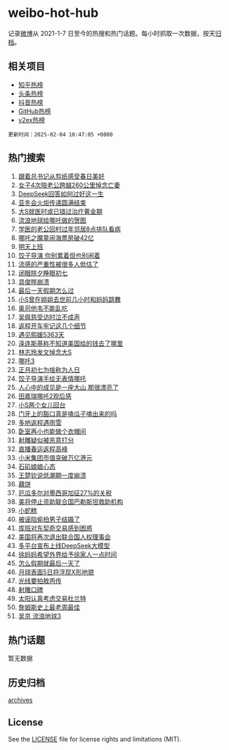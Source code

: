 # weibo-hot-hub

记录[微博](https://www.weibo.com)从 2021-1-7 日至今的热搜和热门话题。每小时抓取一次数据，按天[归档](archives)。

## 相关项目

- [知乎热榜](https://github.com/snaildev/zhihu-hot-hub)
- [头条热榜](https://github.com/snaildev/toutiao-hot-hub)
- [抖音热榜](https://github.com/snaildev/douyin-hot-hub)
- [GitHub热榜](https://github.com/snaildev/github-hot-hub)
- [v2ex热榜](https://github.com/snaildev/v2ex-hot-hub)


`更新时间：2025-02-04 10:47:05 +0800`

## 热门搜索

1. [跟着总书记从剪纸感受春日美好](https://m.weibo.cn/search?containerid=100103type%3D1%26t%3D10%26q%3D%23%E8%B7%9F%E7%9D%80%E6%80%BB%E4%B9%A6%E8%AE%B0%E4%BB%8E%E5%89%AA%E7%BA%B8%E6%84%9F%E5%8F%97%E6%98%A5%E6%97%A5%E7%BE%8E%E5%A5%BD%23&stream_entry_id=51&isnewpage=1&extparam=seat%3D1%26pos%3D0%26filter_type%3Drealtimehot%26stream_entry_id%3D51%26c_type%3D51%26q%3D%2523%25E8%25B7%259F%25E7%259D%2580%25E6%2580%25BB%25E4%25B9%25A6%25E8%25AE%25B0%25E4%25BB%258E%25E5%2589%25AA%25E7%25BA%25B8%25E6%2584%259F%25E5%258F%2597%25E6%2598%25A5%25E6%2597%25A5%25E7%25BE%258E%25E5%25A5%25BD%2523%26dgr%3D0%26cate%3D10103%26display_time%3D1738637224%26pre_seqid%3D1738637224487024892227)
1. [女子4次陪老公跨越260公里悼念亡妻](https://m.weibo.cn/search?containerid=100103type%3D1%26t%3D10%26q%3D%23%E5%A5%B3%E5%AD%904%E6%AC%A1%E9%99%AA%E8%80%81%E5%85%AC%E8%B7%A8%E8%B6%8A260%E5%85%AC%E9%87%8C%E6%82%BC%E5%BF%B5%E4%BA%A1%E5%A6%BB%23&stream_entry_id=31&isnewpage=1&extparam=seat%3D1%26filter_type%3Drealtimehot%26flag%3D0%26cate%3D5001%26lcate%3D5001%26pos%3D0%26stream_entry_id%3D31%26band_rank%3D1%26q%3D%2523%25E5%25A5%25B3%25E5%25AD%25904%25E6%25AC%25A1%25E9%2599%25AA%25E8%2580%2581%25E5%2585%25AC%25E8%25B7%25A8%25E8%25B6%258A260%25E5%2585%25AC%25E9%2587%258C%25E6%2582%25BC%25E5%25BF%25B5%25E4%25BA%25A1%25E5%25A6%25BB%2523%26dgr%3D0%26c_type%3D31%26realpos%3D1%26display_time%3D1738637224%26pre_seqid%3D1738637224487024892227)
1. [DeepSeek回答如何过好这一生](https://m.weibo.cn/search?containerid=100103type%3D1%26t%3D10%26q%3D%23DeepSeek%E5%9B%9E%E7%AD%94%E5%A6%82%E4%BD%95%E8%BF%87%E5%A5%BD%E8%BF%99%E4%B8%80%E7%94%9F%23&stream_entry_id=31&isnewpage=1&extparam=seat%3D1%26filter_type%3Drealtimehot%26flag%3D0%26cate%3D5001%26lcate%3D5001%26pos%3D1%26stream_entry_id%3D31%26band_rank%3D2%26q%3D%2523DeepSeek%25E5%259B%259E%25E7%25AD%2594%25E5%25A6%2582%25E4%25BD%2595%25E8%25BF%2587%25E5%25A5%25BD%25E8%25BF%2599%25E4%25B8%2580%25E7%2594%259F%2523%26dgr%3D0%26c_type%3D31%26realpos%3D2%26display_time%3D1738637224%26pre_seqid%3D1738637224487024892227)
1. [亚冬会火炬传递圆满结束](https://m.weibo.cn/search?containerid=100103type%3D1%26t%3D10%26q%3D%23%E4%BA%9A%E5%86%AC%E4%BC%9A%E7%81%AB%E7%82%AC%E4%BC%A0%E9%80%92%E5%9C%86%E6%BB%A1%E7%BB%93%E6%9D%9F%23&stream_entry_id=31&isnewpage=1&extparam=seat%3D1%26filter_type%3Drealtimehot%26flag%3D0%26cate%3D5001%26lcate%3D5001%26pos%3D2%26stream_entry_id%3D31%26band_rank%3D3%26q%3D%2523%25E4%25BA%259A%25E5%2586%25AC%25E4%25BC%259A%25E7%2581%25AB%25E7%2582%25AC%25E4%25BC%25A0%25E9%2580%2592%25E5%259C%2586%25E6%25BB%25A1%25E7%25BB%2593%25E6%259D%259F%2523%26dgr%3D0%26c_type%3D31%26realpos%3D3%26display_time%3D1738637224%26pre_seqid%3D1738637224487024892227)
1. [大S就医时或已错过治疗黄金期](https://m.weibo.cn/search?containerid=100103type%3D1%26t%3D10%26q%3D%23%E5%A4%A7S%E5%B0%B1%E5%8C%BB%E6%97%B6%E6%88%96%E5%B7%B2%E9%94%99%E8%BF%87%E6%B2%BB%E7%96%97%E9%BB%84%E9%87%91%E6%9C%9F%23&stream_entry_id=31&isnewpage=1&extparam=seat%3D1%26filter_type%3Drealtimehot%26flag%3D1%26cate%3D5001%26lcate%3D5001%26pos%3D3%26stream_entry_id%3D31%26band_rank%3D4%26q%3D%2523%25E5%25A4%25A7S%25E5%25B0%25B1%25E5%258C%25BB%25E6%2597%25B6%25E6%2588%2596%25E5%25B7%25B2%25E9%2594%2599%25E8%25BF%2587%25E6%25B2%25BB%25E7%2596%2597%25E9%25BB%2584%25E9%2587%2591%25E6%259C%259F%2523%26dgr%3D0%26c_type%3D31%26realpos%3D4%26display_time%3D1738637224%26pre_seqid%3D1738637224487024892227)
1. [流浪地球给哪吒做的贺图](https://m.weibo.cn/search?containerid=100103type%3D1%26t%3D10%26q%3D%23%E6%B5%81%E6%B5%AA%E5%9C%B0%E7%90%83%E7%BB%99%E5%93%AA%E5%90%92%E5%81%9A%E7%9A%84%E8%B4%BA%E5%9B%BE%23&stream_entry_id=31&isnewpage=1&extparam=seat%3D1%26filter_type%3Drealtimehot%26flag%3D0%26cate%3D5001%26lcate%3D5001%26pos%3D4%26stream_entry_id%3D31%26band_rank%3D5%26q%3D%2523%25E6%25B5%2581%25E6%25B5%25AA%25E5%259C%25B0%25E7%2590%2583%25E7%25BB%2599%25E5%2593%25AA%25E5%2590%2592%25E5%2581%259A%25E7%259A%2584%25E8%25B4%25BA%25E5%259B%25BE%2523%26dgr%3D0%26c_type%3D31%26realpos%3D5%26display_time%3D1738637224%26pre_seqid%3D1738637224487024892227)
1. [学医的老公回村过年邻居8点排队看病](https://m.weibo.cn/search?containerid=100103type%3D1%26t%3D10%26q%3D%23%E5%AD%A6%E5%8C%BB%E7%9A%84%E8%80%81%E5%85%AC%E5%9B%9E%E6%9D%91%E8%BF%87%E5%B9%B4%E9%82%BB%E5%B1%858%E7%82%B9%E6%8E%92%E9%98%9F%E7%9C%8B%E7%97%85%23&stream_entry_id=31&isnewpage=1&extparam=seat%3D1%26filter_type%3Drealtimehot%26flag%3D0%26cate%3D5001%26lcate%3D5001%26pos%3D5%26stream_entry_id%3D31%26band_rank%3D6%26q%3D%2523%25E5%25AD%25A6%25E5%258C%25BB%25E7%259A%2584%25E8%2580%2581%25E5%2585%25AC%25E5%259B%259E%25E6%259D%2591%25E8%25BF%2587%25E5%25B9%25B4%25E9%2582%25BB%25E5%25B1%25858%25E7%2582%25B9%25E6%258E%2592%25E9%2598%259F%25E7%259C%258B%25E7%2597%2585%2523%26dgr%3D0%26c_type%3D31%26realpos%3D6%26display_time%3D1738637224%26pre_seqid%3D1738637224487024892227)
1. [哪吒之魔童闹海票房破42亿](https://m.weibo.cn/search?containerid=100103type%3D1%26t%3D10%26q%3D%23%E5%93%AA%E5%90%92%E4%B9%8B%E9%AD%94%E7%AB%A5%E9%97%B9%E6%B5%B7%E7%A5%A8%E6%88%BF%E7%A0%B442%E4%BA%BF%23&stream_entry_id=31&isnewpage=1&extparam=seat%3D1%26filter_type%3Drealtimehot%26flag%3D0%26cate%3D5001%26lcate%3D5001%26pos%3D6%26stream_entry_id%3D31%26band_rank%3D7%26q%3D%2523%25E5%2593%25AA%25E5%2590%2592%25E4%25B9%258B%25E9%25AD%2594%25E7%25AB%25A5%25E9%2597%25B9%25E6%25B5%25B7%25E7%25A5%25A8%25E6%2588%25BF%25E7%25A0%25B442%25E4%25BA%25BF%2523%26dgr%3D0%26c_type%3D31%26realpos%3D7%26display_time%3D1738637224%26pre_seqid%3D1738637224487024892227)
1. [明天上班](https://m.weibo.cn/search?containerid=100103type%3D1%26t%3D10%26q%3D%23%E6%98%8E%E5%A4%A9%E4%B8%8A%E7%8F%AD%23&stream_entry_id=31&isnewpage=1&extparam=seat%3D1%26filter_type%3Drealtimehot%26flag%3D0%26cate%3D5001%26lcate%3D5001%26pos%3D7%26stream_entry_id%3D31%26band_rank%3D8%26q%3D%2523%25E6%2598%258E%25E5%25A4%25A9%25E4%25B8%258A%25E7%258F%25AD%2523%26dgr%3D0%26c_type%3D31%26realpos%3D8%26display_time%3D1738637224%26pre_seqid%3D1738637224487024892227)
1. [饺子导演 你别累着但也别闲着](https://m.weibo.cn/search?containerid=100103type%3D1%26t%3D10%26q%3D%E9%A5%BA%E5%AD%90%E5%AF%BC%E6%BC%94+%E4%BD%A0%E5%88%AB%E7%B4%AF%E7%9D%80%E4%BD%86%E4%B9%9F%E5%88%AB%E9%97%B2%E7%9D%80&stream_entry_id=31&isnewpage=1&extparam=seat%3D1%26filter_type%3Drealtimehot%26flag%3D1%26cate%3D5001%26lcate%3D5001%26pos%3D8%26stream_entry_id%3D31%26band_rank%3D9%26q%3D%25E9%25A5%25BA%25E5%25AD%2590%25E5%25AF%25BC%25E6%25BC%2594%2520%25E4%25BD%25A0%25E5%2588%25AB%25E7%25B4%25AF%25E7%259D%2580%25E4%25BD%2586%25E4%25B9%259F%25E5%2588%25AB%25E9%2597%25B2%25E7%259D%2580%26dgr%3D0%26c_type%3D31%26realpos%3D9%26display_time%3D1738637224%26pre_seqid%3D1738637224487024892227)
1. [流感的严重性被很多人低估了](https://m.weibo.cn/search?containerid=100103type%3D1%26t%3D10%26q%3D%23%E6%B5%81%E6%84%9F%E7%9A%84%E4%B8%A5%E9%87%8D%E6%80%A7%E8%A2%AB%E5%BE%88%E5%A4%9A%E4%BA%BA%E4%BD%8E%E4%BC%B0%E4%BA%86%23&stream_entry_id=31&isnewpage=1&extparam=seat%3D1%26filter_type%3Drealtimehot%26flag%3D1%26cate%3D5001%26lcate%3D5001%26pos%3D9%26stream_entry_id%3D31%26band_rank%3D10%26q%3D%2523%25E6%25B5%2581%25E6%2584%259F%25E7%259A%2584%25E4%25B8%25A5%25E9%2587%258D%25E6%2580%25A7%25E8%25A2%25AB%25E5%25BE%2588%25E5%25A4%259A%25E4%25BA%25BA%25E4%25BD%258E%25E4%25BC%25B0%25E4%25BA%2586%2523%26dgr%3D0%26c_type%3D31%26realpos%3D10%26display_time%3D1738637224%26pre_seqid%3D1738637224487024892227)
1. [闭眼除夕睁眼初七](https://m.weibo.cn/search?containerid=100103type%3D1%26t%3D10%26q%3D%23%E9%97%AD%E7%9C%BC%E9%99%A4%E5%A4%95%E7%9D%81%E7%9C%BC%E5%88%9D%E4%B8%83%23&stream_entry_id=31&isnewpage=1&extparam=seat%3D1%26filter_type%3Drealtimehot%26flag%3D1%26cate%3D5001%26lcate%3D5001%26pos%3D10%26stream_entry_id%3D31%26band_rank%3D11%26q%3D%2523%25E9%2597%25AD%25E7%259C%25BC%25E9%2599%25A4%25E5%25A4%2595%25E7%259D%2581%25E7%259C%25BC%25E5%2588%259D%25E4%25B8%2583%2523%26dgr%3D0%26c_type%3D31%26realpos%3D11%26display_time%3D1738637224%26pre_seqid%3D1738637224487024892227)
1. [具俊晔崩溃](https://m.weibo.cn/search?containerid=100103type%3D1%26t%3D10%26q%3D%23%E5%85%B7%E4%BF%8A%E6%99%94%E5%B4%A9%E6%BA%83%23&stream_entry_id=31&isnewpage=1&extparam=seat%3D1%26filter_type%3Drealtimehot%26flag%3D2%26cate%3D5001%26lcate%3D5001%26pos%3D11%26stream_entry_id%3D31%26band_rank%3D12%26q%3D%2523%25E5%2585%25B7%25E4%25BF%258A%25E6%2599%2594%25E5%25B4%25A9%25E6%25BA%2583%2523%26dgr%3D0%26c_type%3D31%26realpos%3D12%26display_time%3D1738637224%26pre_seqid%3D1738637224487024892227)
1. [最后一天假期怎么过](https://m.weibo.cn/search?containerid=100103type%3D1%26t%3D10%26q%3D%23%E6%9C%80%E5%90%8E%E4%B8%80%E5%A4%A9%E5%81%87%E6%9C%9F%E6%80%8E%E4%B9%88%E8%BF%87%23&stream_entry_id=31&isnewpage=1&extparam=seat%3D1%26filter_type%3Drealtimehot%26flag%3D1%26cate%3D5001%26lcate%3D5001%26pos%3D12%26stream_entry_id%3D31%26band_rank%3D13%26q%3D%2523%25E6%259C%2580%25E5%2590%258E%25E4%25B8%2580%25E5%25A4%25A9%25E5%2581%2587%25E6%259C%259F%25E6%2580%258E%25E4%25B9%2588%25E8%25BF%2587%2523%26dgr%3D0%26c_type%3D31%26realpos%3D13%26display_time%3D1738637224%26pre_seqid%3D1738637224487024892227)
1. [小S曾在姐姐去世前几小时和妈妈跳舞](https://m.weibo.cn/search?containerid=100103type%3D1%26t%3D10%26q%3D%23%E5%B0%8FS%E6%9B%BE%E5%9C%A8%E5%A7%90%E5%A7%90%E5%8E%BB%E4%B8%96%E5%89%8D%E5%87%A0%E5%B0%8F%E6%97%B6%E5%92%8C%E5%A6%88%E5%A6%88%E8%B7%B3%E8%88%9E%23&stream_entry_id=31&isnewpage=1&extparam=seat%3D1%26filter_type%3Drealtimehot%26flag%3D2%26cate%3D5001%26lcate%3D5001%26pos%3D13%26stream_entry_id%3D31%26band_rank%3D14%26q%3D%2523%25E5%25B0%258FS%25E6%259B%25BE%25E5%259C%25A8%25E5%25A7%2590%25E5%25A7%2590%25E5%258E%25BB%25E4%25B8%2596%25E5%2589%258D%25E5%2587%25A0%25E5%25B0%258F%25E6%2597%25B6%25E5%2592%258C%25E5%25A6%2588%25E5%25A6%2588%25E8%25B7%25B3%25E8%2588%259E%2523%26dgr%3D0%26c_type%3D31%26realpos%3D14%26display_time%3D1738637224%26pre_seqid%3D1738637224487024892227)
1. [奥司他韦不能乱吃](https://m.weibo.cn/search?containerid=100103type%3D1%26t%3D10%26q%3D%23%E5%A5%A5%E5%8F%B8%E4%BB%96%E9%9F%A6%E4%B8%8D%E8%83%BD%E4%B9%B1%E5%90%83%23&stream_entry_id=31&isnewpage=1&extparam=seat%3D1%26filter_type%3Drealtimehot%26flag%3D0%26cate%3D5001%26lcate%3D5001%26pos%3D14%26stream_entry_id%3D31%26band_rank%3D15%26q%3D%2523%25E5%25A5%25A5%25E5%258F%25B8%25E4%25BB%2596%25E9%259F%25A6%25E4%25B8%258D%25E8%2583%25BD%25E4%25B9%25B1%25E5%2590%2583%2523%26dgr%3D0%26c_type%3D31%26realpos%3D15%26display_time%3D1738637224%26pre_seqid%3D1738637224487024892227)
1. [吴佩慈受访时泣不成声](https://m.weibo.cn/search?containerid=100103type%3D1%26t%3D10%26q%3D%23%E5%90%B4%E4%BD%A9%E6%85%88%E5%8F%97%E8%AE%BF%E6%97%B6%E6%B3%A3%E4%B8%8D%E6%88%90%E5%A3%B0%23&stream_entry_id=31&isnewpage=1&extparam=seat%3D1%26filter_type%3Drealtimehot%26flag%3D1%26cate%3D5001%26lcate%3D5001%26pos%3D15%26stream_entry_id%3D31%26band_rank%3D16%26q%3D%2523%25E5%2590%25B4%25E4%25BD%25A9%25E6%2585%2588%25E5%258F%2597%25E8%25AE%25BF%25E6%2597%25B6%25E6%25B3%25A3%25E4%25B8%258D%25E6%2588%2590%25E5%25A3%25B0%2523%26dgr%3D0%26c_type%3D31%26realpos%3D16%26display_time%3D1738637224%26pre_seqid%3D1738637224487024892227)
1. [返程开车牢记这几个细节](https://m.weibo.cn/search?containerid=100103type%3D1%26t%3D10%26q%3D%23%E8%BF%94%E7%A8%8B%E5%BC%80%E8%BD%A6%E7%89%A2%E8%AE%B0%E8%BF%99%E5%87%A0%E4%B8%AA%E7%BB%86%E8%8A%82%23&stream_entry_id=31&isnewpage=1&extparam=seat%3D1%26filter_type%3Drealtimehot%26flag%3D0%26cate%3D5001%26lcate%3D5001%26pos%3D16%26stream_entry_id%3D31%26band_rank%3D17%26q%3D%2523%25E8%25BF%2594%25E7%25A8%258B%25E5%25BC%2580%25E8%25BD%25A6%25E7%2589%25A2%25E8%25AE%25B0%25E8%25BF%2599%25E5%2587%25A0%25E4%25B8%25AA%25E7%25BB%2586%25E8%258A%2582%2523%26dgr%3D0%26c_type%3D31%26realpos%3D17%26display_time%3D1738637224%26pre_seqid%3D1738637224487024892227)
1. [遇见熙媛5363天](https://m.weibo.cn/search?containerid=100103type%3D1%26t%3D10%26q%3D%E9%81%87%E8%A7%81%E7%86%99%E5%AA%9B5363%E5%A4%A9&stream_entry_id=31&isnewpage=1&extparam=seat%3D1%26filter_type%3Drealtimehot%26flag%3D2%26cate%3D5001%26lcate%3D5001%26pos%3D17%26stream_entry_id%3D31%26band_rank%3D18%26q%3D%25E9%2581%2587%25E8%25A7%2581%25E7%2586%2599%25E5%25AA%259B5363%25E5%25A4%25A9%26dgr%3D0%26c_type%3D31%26realpos%3D18%26display_time%3D1738637224%26pre_seqid%3D1738637224487024892227)
1. [泽连斯基称不知道美国给的钱去了哪里](https://m.weibo.cn/search?containerid=100103type%3D1%26t%3D10%26q%3D%23%E6%B3%BD%E8%BF%9E%E6%96%AF%E5%9F%BA%E7%A7%B0%E4%B8%8D%E7%9F%A5%E9%81%93%E7%BE%8E%E5%9B%BD%E7%BB%99%E7%9A%84%E9%92%B1%E5%8E%BB%E4%BA%86%E5%93%AA%E9%87%8C%23&stream_entry_id=31&isnewpage=1&extparam=seat%3D1%26filter_type%3Drealtimehot%26flag%3D0%26cate%3D5001%26lcate%3D5001%26pos%3D18%26stream_entry_id%3D31%26band_rank%3D19%26q%3D%2523%25E6%25B3%25BD%25E8%25BF%259E%25E6%2596%25AF%25E5%259F%25BA%25E7%25A7%25B0%25E4%25B8%258D%25E7%259F%25A5%25E9%2581%2593%25E7%25BE%258E%25E5%259B%25BD%25E7%25BB%2599%25E7%259A%2584%25E9%2592%25B1%25E5%258E%25BB%25E4%25BA%2586%25E5%2593%25AA%25E9%2587%258C%2523%26dgr%3D0%26c_type%3D31%26realpos%3D19%26display_time%3D1738637224%26pre_seqid%3D1738637224487024892227)
1. [林志玲发文悼念大S](https://m.weibo.cn/search?containerid=100103type%3D1%26t%3D10%26q%3D%23%E6%9E%97%E5%BF%97%E7%8E%B2%E5%8F%91%E6%96%87%E6%82%BC%E5%BF%B5%E5%A4%A7S%23&stream_entry_id=31&isnewpage=1&extparam=seat%3D1%26filter_type%3Drealtimehot%26flag%3D1%26cate%3D5001%26lcate%3D5001%26pos%3D19%26stream_entry_id%3D31%26band_rank%3D20%26q%3D%2523%25E6%259E%2597%25E5%25BF%2597%25E7%258E%25B2%25E5%258F%2591%25E6%2596%2587%25E6%2582%25BC%25E5%25BF%25B5%25E5%25A4%25A7S%2523%26dgr%3D0%26c_type%3D31%26realpos%3D20%26display_time%3D1738637224%26pre_seqid%3D1738637224487024892227)
1. [哪吒3](https://m.weibo.cn/search?containerid=100103type%3D1%26t%3D10%26q%3D%E5%93%AA%E5%90%923&stream_entry_id=31&isnewpage=1&extparam=seat%3D1%26filter_type%3Drealtimehot%26flag%3D0%26cate%3D5001%26lcate%3D5001%26pos%3D20%26stream_entry_id%3D31%26band_rank%3D21%26q%3D%25E5%2593%25AA%25E5%2590%25923%26dgr%3D0%26c_type%3D31%26realpos%3D21%26display_time%3D1738637224%26pre_seqid%3D1738637224487024892227)
1. [正月初七为啥称为人日](https://m.weibo.cn/search?containerid=100103type%3D1%26t%3D10%26q%3D%23%E6%AD%A3%E6%9C%88%E5%88%9D%E4%B8%83%E4%B8%BA%E5%95%A5%E7%A7%B0%E4%B8%BA%E4%BA%BA%E6%97%A5%23&stream_entry_id=31&isnewpage=1&extparam=seat%3D1%26filter_type%3Drealtimehot%26flag%3D0%26cate%3D5001%26lcate%3D5001%26pos%3D21%26stream_entry_id%3D31%26band_rank%3D22%26q%3D%2523%25E6%25AD%25A3%25E6%259C%2588%25E5%2588%259D%25E4%25B8%2583%25E4%25B8%25BA%25E5%2595%25A5%25E7%25A7%25B0%25E4%25B8%25BA%25E4%25BA%25BA%25E6%2597%25A5%2523%26dgr%3D0%26c_type%3D31%26realpos%3D22%26display_time%3D1738637224%26pre_seqid%3D1738637224487024892227)
1. [饺子导演手绘无表情哪吒](https://m.weibo.cn/search?containerid=100103type%3D1%26t%3D10%26q%3D%23%E9%A5%BA%E5%AD%90%E5%AF%BC%E6%BC%94%E6%89%8B%E7%BB%98%E6%97%A0%E8%A1%A8%E6%83%85%E5%93%AA%E5%90%92%23&stream_entry_id=31&isnewpage=1&extparam=seat%3D1%26filter_type%3Drealtimehot%26flag%3D1%26cate%3D5001%26lcate%3D5001%26pos%3D22%26stream_entry_id%3D31%26band_rank%3D23%26q%3D%2523%25E9%25A5%25BA%25E5%25AD%2590%25E5%25AF%25BC%25E6%25BC%2594%25E6%2589%258B%25E7%25BB%2598%25E6%2597%25A0%25E8%25A1%25A8%25E6%2583%2585%25E5%2593%25AA%25E5%2590%2592%2523%26dgr%3D0%26c_type%3D31%26realpos%3D23%26display_time%3D1738637224%26pre_seqid%3D1738637224487024892227)
1. [人心中的成见是一座大山 那很漂亮了](https://m.weibo.cn/search?containerid=100103type%3D1%26t%3D10%26q%3D%E4%BA%BA%E5%BF%83%E4%B8%AD%E7%9A%84%E6%88%90%E8%A7%81%E6%98%AF%E4%B8%80%E5%BA%A7%E5%A4%A7%E5%B1%B1+%E9%82%A3%E5%BE%88%E6%BC%82%E4%BA%AE%E4%BA%86&stream_entry_id=31&isnewpage=1&extparam=seat%3D1%26filter_type%3Drealtimehot%26flag%3D1%26cate%3D5001%26lcate%3D5001%26pos%3D23%26stream_entry_id%3D31%26band_rank%3D24%26q%3D%25E4%25BA%25BA%25E5%25BF%2583%25E4%25B8%25AD%25E7%259A%2584%25E6%2588%2590%25E8%25A7%2581%25E6%2598%25AF%25E4%25B8%2580%25E5%25BA%25A7%25E5%25A4%25A7%25E5%25B1%25B1%2520%25E9%2582%25A3%25E5%25BE%2588%25E6%25BC%2582%25E4%25BA%25AE%25E4%25BA%2586%26dgr%3D0%26c_type%3D31%26realpos%3D24%26display_time%3D1738637224%26pre_seqid%3D1738637224487024892227)
1. [田嘉瑞哪吒2观后感](https://m.weibo.cn/search?containerid=100103type%3D1%26t%3D10%26q%3D%23%E7%94%B0%E5%98%89%E7%91%9E%E5%93%AA%E5%90%922%E8%A7%82%E5%90%8E%E6%84%9F%23&stream_entry_id=31&isnewpage=1&extparam=seat%3D1%26filter_type%3Drealtimehot%26flag%3D1%26cate%3D5001%26lcate%3D5001%26pos%3D24%26stream_entry_id%3D31%26band_rank%3D25%26q%3D%2523%25E7%2594%25B0%25E5%2598%2589%25E7%2591%259E%25E5%2593%25AA%25E5%2590%25922%25E8%25A7%2582%25E5%2590%258E%25E6%2584%259F%2523%26dgr%3D0%26c_type%3D31%26realpos%3D25%26display_time%3D1738637224%26pre_seqid%3D1738637224487024892227)
1. [小S两个女儿回台](https://m.weibo.cn/search?containerid=100103type%3D1%26t%3D10%26q%3D%23%E5%B0%8FS%E4%B8%A4%E4%B8%AA%E5%A5%B3%E5%84%BF%E5%9B%9E%E5%8F%B0%23&stream_entry_id=31&isnewpage=1&extparam=seat%3D1%26filter_type%3Drealtimehot%26flag%3D0%26cate%3D5001%26lcate%3D5001%26pos%3D25%26stream_entry_id%3D31%26band_rank%3D26%26q%3D%2523%25E5%25B0%258FS%25E4%25B8%25A4%25E4%25B8%25AA%25E5%25A5%25B3%25E5%2584%25BF%25E5%259B%259E%25E5%258F%25B0%2523%26dgr%3D0%26c_type%3D31%26realpos%3D26%26display_time%3D1738637224%26pre_seqid%3D1738637224487024892227)
1. [门牙上的豁口真是嗑瓜子嗑出来的吗](https://m.weibo.cn/search?containerid=100103type%3D1%26t%3D10%26q%3D%23%E9%97%A8%E7%89%99%E4%B8%8A%E7%9A%84%E8%B1%81%E5%8F%A3%E7%9C%9F%E6%98%AF%E5%97%91%E7%93%9C%E5%AD%90%E5%97%91%E5%87%BA%E6%9D%A5%E7%9A%84%E5%90%97%23&stream_entry_id=31&isnewpage=1&extparam=seat%3D1%26filter_type%3Drealtimehot%26flag%3D0%26cate%3D5001%26lcate%3D5001%26pos%3D26%26stream_entry_id%3D31%26band_rank%3D27%26q%3D%2523%25E9%2597%25A8%25E7%2589%2599%25E4%25B8%258A%25E7%259A%2584%25E8%25B1%2581%25E5%258F%25A3%25E7%259C%259F%25E6%2598%25AF%25E5%2597%2591%25E7%2593%259C%25E5%25AD%2590%25E5%2597%2591%25E5%2587%25BA%25E6%259D%25A5%25E7%259A%2584%25E5%2590%2597%2523%26dgr%3D0%26c_type%3D31%26realpos%3D27%26display_time%3D1738637224%26pre_seqid%3D1738637224487024892227)
1. [多地返程遇雨雪](https://m.weibo.cn/search?containerid=100103type%3D1%26t%3D10%26q%3D%23%E5%A4%9A%E5%9C%B0%E8%BF%94%E7%A8%8B%E9%81%87%E9%9B%A8%E9%9B%AA%23&stream_entry_id=31&isnewpage=1&extparam=seat%3D1%26filter_type%3Drealtimehot%26flag%3D1%26cate%3D5001%26lcate%3D5001%26pos%3D27%26stream_entry_id%3D31%26band_rank%3D28%26q%3D%2523%25E5%25A4%259A%25E5%259C%25B0%25E8%25BF%2594%25E7%25A8%258B%25E9%2581%2587%25E9%259B%25A8%25E9%259B%25AA%2523%26dgr%3D0%26c_type%3D31%26realpos%3D28%26display_time%3D1738637224%26pre_seqid%3D1738637224487024892227)
1. [卧室再小也能做个衣帽间](https://m.weibo.cn/search?containerid=100103type%3D1%26t%3D10%26q%3D%E5%8D%A7%E5%AE%A4%E5%86%8D%E5%B0%8F%E4%B9%9F%E8%83%BD%E5%81%9A%E4%B8%AA%E8%A1%A3%E5%B8%BD%E9%97%B4&stream_entry_id=31&isnewpage=1&extparam=seat%3D1%26filter_type%3Drealtimehot%26flag%3D0%26cate%3D5001%26lcate%3D5001%26pos%3D28%26stream_entry_id%3D31%26band_rank%3D29%26q%3D%25E5%258D%25A7%25E5%25AE%25A4%25E5%2586%258D%25E5%25B0%258F%25E4%25B9%259F%25E8%2583%25BD%25E5%2581%259A%25E4%25B8%25AA%25E8%25A1%25A3%25E5%25B8%25BD%25E9%2597%25B4%26dgr%3D0%26c_type%3D31%26realpos%3D29%26display_time%3D1738637224%26pre_seqid%3D1738637224487024892227)
1. [射雕疑似被恶意打分](https://m.weibo.cn/search?containerid=100103type%3D1%26t%3D10%26q%3D%23%E5%B0%84%E9%9B%95%E7%96%91%E4%BC%BC%E8%A2%AB%E6%81%B6%E6%84%8F%E6%89%93%E5%88%86%23&stream_entry_id=31&isnewpage=1&extparam=seat%3D1%26filter_type%3Drealtimehot%26flag%3D0%26cate%3D5001%26lcate%3D5001%26pos%3D29%26stream_entry_id%3D31%26band_rank%3D30%26q%3D%2523%25E5%25B0%2584%25E9%259B%2595%25E7%2596%2591%25E4%25BC%25BC%25E8%25A2%25AB%25E6%2581%25B6%25E6%2584%258F%25E6%2589%2593%25E5%2588%2586%2523%26dgr%3D0%26c_type%3D31%26realpos%3D30%26display_time%3D1738637224%26pre_seqid%3D1738637224487024892227)
1. [直播春运返程高峰](https://m.weibo.cn/search?containerid=100103type%3D1%26t%3D10%26q%3D%23%E7%9B%B4%E6%92%AD%E6%98%A5%E8%BF%90%E8%BF%94%E7%A8%8B%E9%AB%98%E5%B3%B0%23&stream_entry_id=31&isnewpage=1&extparam=seat%3D1%26filter_type%3Drealtimehot%26flag%3D1%26cate%3D5001%26lcate%3D5001%26pos%3D30%26stream_entry_id%3D31%26band_rank%3D31%26q%3D%2523%25E7%259B%25B4%25E6%2592%25AD%25E6%2598%25A5%25E8%25BF%2590%25E8%25BF%2594%25E7%25A8%258B%25E9%25AB%2598%25E5%25B3%25B0%2523%26dgr%3D0%26c_type%3D31%26realpos%3D31%26display_time%3D1738637224%26pre_seqid%3D1738637224487024892227)
1. [小米集团市值突破万亿港元](https://m.weibo.cn/search?containerid=100103type%3D1%26t%3D10%26q%3D%23%E5%B0%8F%E7%B1%B3%E9%9B%86%E5%9B%A2%E5%B8%82%E5%80%BC%E7%AA%81%E7%A0%B4%E4%B8%87%E4%BA%BF%E6%B8%AF%E5%85%83%23&stream_entry_id=31&isnewpage=1&extparam=seat%3D1%26filter_type%3Drealtimehot%26flag%3D1%26cate%3D5001%26lcate%3D5001%26pos%3D31%26stream_entry_id%3D31%26band_rank%3D32%26q%3D%2523%25E5%25B0%258F%25E7%25B1%25B3%25E9%259B%2586%25E5%259B%25A2%25E5%25B8%2582%25E5%2580%25BC%25E7%25AA%2581%25E7%25A0%25B4%25E4%25B8%2587%25E4%25BA%25BF%25E6%25B8%25AF%25E5%2585%2583%2523%26dgr%3D0%26c_type%3D31%26realpos%3D32%26display_time%3D1738637224%26pre_seqid%3D1738637224487024892227)
1. [石矶娘娘心态](https://m.weibo.cn/search?containerid=100103type%3D1%26t%3D10%26q%3D%E7%9F%B3%E7%9F%B6%E5%A8%98%E5%A8%98%E5%BF%83%E6%80%81&stream_entry_id=31&isnewpage=1&extparam=seat%3D1%26filter_type%3Drealtimehot%26flag%3D1%26cate%3D5001%26lcate%3D5001%26pos%3D32%26stream_entry_id%3D31%26band_rank%3D33%26q%3D%25E7%259F%25B3%25E7%259F%25B6%25E5%25A8%2598%25E5%25A8%2598%25E5%25BF%2583%25E6%2580%2581%26dgr%3D0%26c_type%3D31%26realpos%3D33%26display_time%3D1738637224%26pre_seqid%3D1738637224487024892227)
1. [王楚钦说低潮期一度崩溃](https://m.weibo.cn/search?containerid=100103type%3D1%26t%3D10%26q%3D%23%E7%8E%8B%E6%A5%9A%E9%92%A6%E8%AF%B4%E4%BD%8E%E6%BD%AE%E6%9C%9F%E4%B8%80%E5%BA%A6%E5%B4%A9%E6%BA%83%23&stream_entry_id=31&isnewpage=1&extparam=seat%3D1%26filter_type%3Drealtimehot%26flag%3D1%26cate%3D5001%26lcate%3D5001%26pos%3D33%26stream_entry_id%3D31%26band_rank%3D34%26q%3D%2523%25E7%258E%258B%25E6%25A5%259A%25E9%2592%25A6%25E8%25AF%25B4%25E4%25BD%258E%25E6%25BD%25AE%25E6%259C%259F%25E4%25B8%2580%25E5%25BA%25A6%25E5%25B4%25A9%25E6%25BA%2583%2523%26dgr%3D0%26c_type%3D31%26realpos%3D34%26display_time%3D1738637224%26pre_seqid%3D1738637224487024892227)
1. [藕饼](https://m.weibo.cn/search?containerid=100103type%3D1%26t%3D10%26q%3D%E8%97%95%E9%A5%BC&stream_entry_id=31&isnewpage=1&extparam=seat%3D1%26filter_type%3Drealtimehot%26flag%3D0%26cate%3D5001%26lcate%3D5001%26pos%3D34%26stream_entry_id%3D31%26band_rank%3D35%26q%3D%25E8%2597%2595%25E9%25A5%25BC%26dgr%3D0%26c_type%3D31%26realpos%3D35%26display_time%3D1738637224%26pre_seqid%3D1738637224487024892227)
1. [厄瓜多尔对墨西哥加征27%的关税](https://m.weibo.cn/search?containerid=100103type%3D1%26t%3D10%26q%3D%23%E5%8E%84%E7%93%9C%E5%A4%9A%E5%B0%94%E5%AF%B9%E5%A2%A8%E8%A5%BF%E5%93%A5%E5%8A%A0%E5%BE%8127%25%E7%9A%84%E5%85%B3%E7%A8%8E%23&stream_entry_id=31&isnewpage=1&extparam=seat%3D1%26filter_type%3Drealtimehot%26flag%3D1%26cate%3D5001%26lcate%3D5001%26pos%3D35%26stream_entry_id%3D31%26band_rank%3D36%26q%3D%2523%25E5%258E%2584%25E7%2593%259C%25E5%25A4%259A%25E5%25B0%2594%25E5%25AF%25B9%25E5%25A2%25A8%25E8%25A5%25BF%25E5%2593%25A5%25E5%258A%25A0%25E5%25BE%258127%2525%25E7%259A%2584%25E5%2585%25B3%25E7%25A8%258E%2523%26dgr%3D0%26c_type%3D31%26realpos%3D36%26display_time%3D1738637224%26pre_seqid%3D1738637224487024892227)
1. [美将停止资助联合国巴勒斯坦救助机构](https://m.weibo.cn/search?containerid=100103type%3D1%26t%3D10%26q%3D%23%E7%BE%8E%E5%B0%86%E5%81%9C%E6%AD%A2%E8%B5%84%E5%8A%A9%E8%81%94%E5%90%88%E5%9B%BD%E5%B7%B4%E5%8B%92%E6%96%AF%E5%9D%A6%E6%95%91%E5%8A%A9%E6%9C%BA%E6%9E%84%23&stream_entry_id=31&isnewpage=1&extparam=seat%3D1%26filter_type%3Drealtimehot%26flag%3D1%26cate%3D5001%26lcate%3D5001%26pos%3D36%26stream_entry_id%3D31%26band_rank%3D37%26q%3D%2523%25E7%25BE%258E%25E5%25B0%2586%25E5%2581%259C%25E6%25AD%25A2%25E8%25B5%2584%25E5%258A%25A9%25E8%2581%2594%25E5%2590%2588%25E5%259B%25BD%25E5%25B7%25B4%25E5%258B%2592%25E6%2596%25AF%25E5%259D%25A6%25E6%2595%2591%25E5%258A%25A9%25E6%259C%25BA%25E6%259E%2584%2523%26dgr%3D0%26c_type%3D31%26realpos%3D37%26display_time%3D1738637224%26pre_seqid%3D1738637224487024892227)
1. [小蛇糕](https://m.weibo.cn/search?containerid=100103type%3D1%26t%3D10%26q%3D%E5%B0%8F%E8%9B%87%E7%B3%95&stream_entry_id=31&isnewpage=1&extparam=seat%3D1%26filter_type%3Drealtimehot%26flag%3D0%26cate%3D5001%26lcate%3D5001%26pos%3D37%26stream_entry_id%3D31%26band_rank%3D38%26q%3D%25E5%25B0%258F%25E8%259B%2587%25E7%25B3%2595%26dgr%3D0%26c_type%3D31%26realpos%3D38%26display_time%3D1738637224%26pre_seqid%3D1738637224487024892227)
1. [被诬陷偷拍男子结婚了](https://m.weibo.cn/search?containerid=100103type%3D1%26t%3D10%26q%3D%23%E8%A2%AB%E8%AF%AC%E9%99%B7%E5%81%B7%E6%8B%8D%E7%94%B7%E5%AD%90%E7%BB%93%E5%A9%9A%E4%BA%86%23&stream_entry_id=31&isnewpage=1&extparam=seat%3D1%26filter_type%3Drealtimehot%26flag%3D0%26cate%3D5001%26lcate%3D5001%26pos%3D38%26stream_entry_id%3D31%26band_rank%3D39%26q%3D%2523%25E8%25A2%25AB%25E8%25AF%25AC%25E9%2599%25B7%25E5%2581%25B7%25E6%258B%258D%25E7%2594%25B7%25E5%25AD%2590%25E7%25BB%2593%25E5%25A9%259A%25E4%25BA%2586%2523%26dgr%3D0%26c_type%3D31%26realpos%3D39%26display_time%3D1738637224%26pre_seqid%3D1738637224487024892227)
1. [库班对东契奇交易感到困惑](https://m.weibo.cn/search?containerid=100103type%3D1%26t%3D10%26q%3D%23%E5%BA%93%E7%8F%AD%E5%AF%B9%E4%B8%9C%E5%A5%91%E5%A5%87%E4%BA%A4%E6%98%93%E6%84%9F%E5%88%B0%E5%9B%B0%E6%83%91%23&stream_entry_id=31&isnewpage=1&extparam=seat%3D1%26filter_type%3Drealtimehot%26flag%3D0%26cate%3D5001%26lcate%3D5001%26pos%3D39%26stream_entry_id%3D31%26band_rank%3D40%26q%3D%2523%25E5%25BA%2593%25E7%258F%25AD%25E5%25AF%25B9%25E4%25B8%259C%25E5%25A5%2591%25E5%25A5%2587%25E4%25BA%25A4%25E6%2598%2593%25E6%2584%259F%25E5%2588%25B0%25E5%259B%25B0%25E6%2583%2591%2523%26dgr%3D0%26c_type%3D31%26realpos%3D40%26display_time%3D1738637224%26pre_seqid%3D1738637224487024892227)
1. [美国将再次退出联合国人权理事会](https://m.weibo.cn/search?containerid=100103type%3D1%26t%3D10%26q%3D%23%E7%BE%8E%E5%9B%BD%E5%B0%86%E5%86%8D%E6%AC%A1%E9%80%80%E5%87%BA%E8%81%94%E5%90%88%E5%9B%BD%E4%BA%BA%E6%9D%83%E7%90%86%E4%BA%8B%E4%BC%9A%23&stream_entry_id=31&isnewpage=1&extparam=seat%3D1%26filter_type%3Drealtimehot%26flag%3D0%26cate%3D5001%26lcate%3D5001%26pos%3D40%26stream_entry_id%3D31%26band_rank%3D41%26q%3D%2523%25E7%25BE%258E%25E5%259B%25BD%25E5%25B0%2586%25E5%2586%258D%25E6%25AC%25A1%25E9%2580%2580%25E5%2587%25BA%25E8%2581%2594%25E5%2590%2588%25E5%259B%25BD%25E4%25BA%25BA%25E6%259D%2583%25E7%2590%2586%25E4%25BA%258B%25E4%25BC%259A%2523%26dgr%3D0%26c_type%3D31%26realpos%3D41%26display_time%3D1738637224%26pre_seqid%3D1738637224487024892227)
1. [多平台宣布上线DeepSeek大模型](https://m.weibo.cn/search?containerid=100103type%3D1%26t%3D10%26q%3D%23%E5%A4%9A%E5%B9%B3%E5%8F%B0%E5%AE%A3%E5%B8%83%E4%B8%8A%E7%BA%BFDeepSeek%E5%A4%A7%E6%A8%A1%E5%9E%8B%23&stream_entry_id=31&isnewpage=1&extparam=seat%3D1%26filter_type%3Drealtimehot%26flag%3D1%26cate%3D5001%26lcate%3D5001%26pos%3D41%26stream_entry_id%3D31%26band_rank%3D42%26q%3D%2523%25E5%25A4%259A%25E5%25B9%25B3%25E5%258F%25B0%25E5%25AE%25A3%25E5%25B8%2583%25E4%25B8%258A%25E7%25BA%25BFDeepSeek%25E5%25A4%25A7%25E6%25A8%25A1%25E5%259E%258B%2523%26dgr%3D0%26c_type%3D31%26realpos%3D42%26display_time%3D1738637224%26pre_seqid%3D1738637224487024892227)
1. [徐妈妈希望外界给予徐家人一点时间](https://m.weibo.cn/search?containerid=100103type%3D1%26t%3D10%26q%3D%23%E5%BE%90%E5%A6%88%E5%A6%88%E5%B8%8C%E6%9C%9B%E5%A4%96%E7%95%8C%E7%BB%99%E4%BA%88%E5%BE%90%E5%AE%B6%E4%BA%BA%E4%B8%80%E7%82%B9%E6%97%B6%E9%97%B4%23&stream_entry_id=31&isnewpage=1&extparam=seat%3D1%26filter_type%3Drealtimehot%26flag%3D0%26cate%3D5001%26lcate%3D5001%26pos%3D42%26stream_entry_id%3D31%26band_rank%3D43%26q%3D%2523%25E5%25BE%2590%25E5%25A6%2588%25E5%25A6%2588%25E5%25B8%258C%25E6%259C%259B%25E5%25A4%2596%25E7%2595%258C%25E7%25BB%2599%25E4%25BA%2588%25E5%25BE%2590%25E5%25AE%25B6%25E4%25BA%25BA%25E4%25B8%2580%25E7%2582%25B9%25E6%2597%25B6%25E9%2597%25B4%2523%26dgr%3D0%26c_type%3D31%26realpos%3D43%26display_time%3D1738637224%26pre_seqid%3D1738637224487024892227)
1. [怎么假期就最后一天了](https://m.weibo.cn/search?containerid=100103type%3D1%26t%3D10%26q%3D%23%E6%80%8E%E4%B9%88%E5%81%87%E6%9C%9F%E5%B0%B1%E6%9C%80%E5%90%8E%E4%B8%80%E5%A4%A9%E4%BA%86%23&stream_entry_id=31&isnewpage=1&extparam=seat%3D1%26filter_type%3Drealtimehot%26flag%3D0%26cate%3D5001%26lcate%3D5001%26pos%3D43%26stream_entry_id%3D31%26band_rank%3D44%26q%3D%2523%25E6%2580%258E%25E4%25B9%2588%25E5%2581%2587%25E6%259C%259F%25E5%25B0%25B1%25E6%259C%2580%25E5%2590%258E%25E4%25B8%2580%25E5%25A4%25A9%25E4%25BA%2586%2523%26dgr%3D0%26c_type%3D31%26realpos%3D44%26display_time%3D1738637224%26pre_seqid%3D1738637224487024892227)
1. [月球表面5日将浮现X形地貌](https://m.weibo.cn/search?containerid=100103type%3D1%26t%3D10%26q%3D%23%E6%9C%88%E7%90%83%E8%A1%A8%E9%9D%A25%E6%97%A5%E5%B0%86%E6%B5%AE%E7%8E%B0X%E5%BD%A2%E5%9C%B0%E8%B2%8C%23&stream_entry_id=31&isnewpage=1&extparam=seat%3D1%26filter_type%3Drealtimehot%26flag%3D1%26cate%3D5001%26lcate%3D5001%26pos%3D44%26stream_entry_id%3D31%26band_rank%3D45%26q%3D%2523%25E6%259C%2588%25E7%2590%2583%25E8%25A1%25A8%25E9%259D%25A25%25E6%2597%25A5%25E5%25B0%2586%25E6%25B5%25AE%25E7%258E%25B0X%25E5%25BD%25A2%25E5%259C%25B0%25E8%25B2%258C%2523%26dgr%3D0%26c_type%3D31%26realpos%3D45%26display_time%3D1738637224%26pre_seqid%3D1738637224487024892227)
1. [光线要拍敖丙传](https://m.weibo.cn/search?containerid=100103type%3D1%26t%3D10%26q%3D%23%E5%85%89%E7%BA%BF%E8%A6%81%E6%8B%8D%E6%95%96%E4%B8%99%E4%BC%A0%23&stream_entry_id=31&isnewpage=1&extparam=seat%3D1%26filter_type%3Drealtimehot%26flag%3D0%26cate%3D5001%26lcate%3D5001%26pos%3D45%26stream_entry_id%3D31%26band_rank%3D46%26q%3D%2523%25E5%2585%2589%25E7%25BA%25BF%25E8%25A6%2581%25E6%258B%258D%25E6%2595%2596%25E4%25B8%2599%25E4%25BC%25A0%2523%26dgr%3D0%26c_type%3D31%26realpos%3D46%26display_time%3D1738637224%26pre_seqid%3D1738637224487024892227)
1. [射雕口碑](https://m.weibo.cn/search?containerid=100103type%3D1%26t%3D10%26q%3D%23%E5%B0%84%E9%9B%95%E5%8F%A3%E7%A2%91%23&stream_entry_id=31&isnewpage=1&extparam=seat%3D1%26filter_type%3Drealtimehot%26flag%3D0%26cate%3D5001%26lcate%3D5001%26pos%3D46%26stream_entry_id%3D31%26band_rank%3D47%26q%3D%2523%25E5%25B0%2584%25E9%259B%2595%25E5%258F%25A3%25E7%25A2%2591%2523%26dgr%3D0%26c_type%3D31%26realpos%3D47%26display_time%3D1738637224%26pre_seqid%3D1738637224487024892227)
1. [太阳认真考虑交易杜兰特](https://m.weibo.cn/search?containerid=100103type%3D1%26t%3D10%26q%3D%23%E5%A4%AA%E9%98%B3%E8%AE%A4%E7%9C%9F%E8%80%83%E8%99%91%E4%BA%A4%E6%98%93%E6%9D%9C%E5%85%B0%E7%89%B9%23&stream_entry_id=31&isnewpage=1&extparam=seat%3D1%26filter_type%3Drealtimehot%26flag%3D1%26cate%3D5001%26lcate%3D5001%26pos%3D47%26stream_entry_id%3D31%26band_rank%3D48%26q%3D%2523%25E5%25A4%25AA%25E9%2598%25B3%25E8%25AE%25A4%25E7%259C%259F%25E8%2580%2583%25E8%2599%2591%25E4%25BA%25A4%25E6%2598%2593%25E6%259D%259C%25E5%2585%25B0%25E7%2589%25B9%2523%26dgr%3D0%26c_type%3D31%26realpos%3D48%26display_time%3D1738637224%26pre_seqid%3D1738637224487024892227)
1. [詹姆斯史上最老周最佳](https://m.weibo.cn/search?containerid=100103type%3D1%26t%3D10%26q%3D%23%E8%A9%B9%E5%A7%86%E6%96%AF%E5%8F%B2%E4%B8%8A%E6%9C%80%E8%80%81%E5%91%A8%E6%9C%80%E4%BD%B3%23&stream_entry_id=31&isnewpage=1&extparam=seat%3D1%26filter_type%3Drealtimehot%26flag%3D1%26cate%3D5001%26lcate%3D5001%26pos%3D48%26stream_entry_id%3D31%26band_rank%3D49%26q%3D%2523%25E8%25A9%25B9%25E5%25A7%2586%25E6%2596%25AF%25E5%258F%25B2%25E4%25B8%258A%25E6%259C%2580%25E8%2580%2581%25E5%2591%25A8%25E6%259C%2580%25E4%25BD%25B3%2523%26dgr%3D0%26c_type%3D31%26realpos%3D49%26display_time%3D1738637224%26pre_seqid%3D1738637224487024892227)
1. [吴京 流浪地球3](https://m.weibo.cn/search?containerid=100103type%3D1%26t%3D10%26q%3D%E5%90%B4%E4%BA%AC+%E6%B5%81%E6%B5%AA%E5%9C%B0%E7%90%833&stream_entry_id=31&isnewpage=1&extparam=seat%3D1%26filter_type%3Drealtimehot%26flag%3D0%26cate%3D5001%26lcate%3D5001%26pos%3D49%26stream_entry_id%3D31%26band_rank%3D50%26q%3D%25E5%2590%25B4%25E4%25BA%25AC%2520%25E6%25B5%2581%25E6%25B5%25AA%25E5%259C%25B0%25E7%2590%25833%26dgr%3D0%26c_type%3D31%26realpos%3D50%26display_time%3D1738637224%26pre_seqid%3D1738637224487024892227)

## 热门话题

暂无数据

## 历史归档

[archives](archives)

## License

See the [LICENSE](LICENSE) file for license rights and limitations (MIT).
